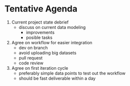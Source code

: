 # Tentative Agenda
1. Current project state debrief
    - discuss on current data modeling 
        - improvements
        - posible tasks 
2. Agree on workflow for easier integration
    - dev on branch
    - avoid uploading big datasets 
    - pull request
    - code review
3. Agree on first iteration cycle 
    - preferably simple data points to test out the workflow
    - should be fast deliverable  within a day